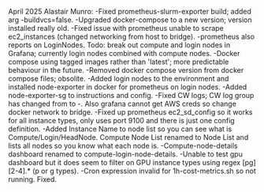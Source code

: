 April 2025 Alastair Munro:
-Fixed prometheus-slurm-exporter build; added arg -buildvcs=false.
-Upgraded docker-compose to a new version; version installed really old.
-Fixed issue with prometheus unable to scrape ec2_instances (changed networking from host to bridge).
-prometheus also reports on LoginNodes. Todo: break out compute and login nodes in Grafana; currently login nodes combined with compute nodes.
-Docker compose using tagged images rather than 'latest'; more predictable behaviour in the future.
-Removed docker compose version from docker compose files; obsolite.
-Added login nodes to the environment and installed node-exporter in docker for prometheus on login nodes.
-Added node-exporter-sg to instructions and config.
-Fixed CW logs; CW log group has changed from <stack> to <stack>-<date-stamp>. Also grafana cannot get AWS creds so change docker network to bridge.
-Fixed up prometheus ec2_sd_config so it works for all instance types, only uses port 9100 and there is just one config definition.
-Added Instance Name to node list so you can see what is Compute/Login/HeadNode. Compute Node List renamed to Node List and lists all nodes so you know what each node is.
-Compute-node-details dashboard renamed to compute-login-node-details.
-Unable to test gpu dashboard but it does seem to filter on GPU instance types using regex [pg][2-4].* (p or g types).
-Cron expression invalid for 1h-cost-metrics.sh so not running. Fixed.
